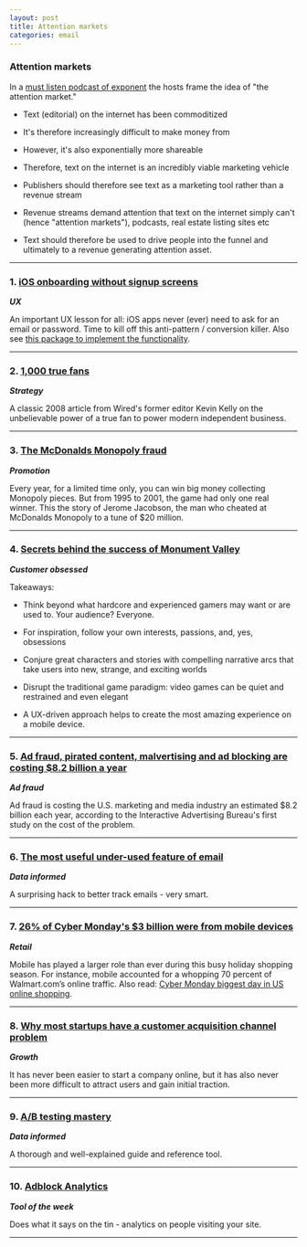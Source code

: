 ```yaml
---
layout: post
title: Attention markets
categories: email
---
```


### Attention markets

In a [must listen podcast of exponent][exponent] the hosts frame the idea of "the attention market."

* Text (editorial) on the internet has been commoditized

* It's therefore increasingly difficult to make money from

* However, it's also exponentially more shareable

* Therefore, text on the internet is an incredibly viable marketing vehicle

* Publishers should therefore see text as a marketing tool rather than a revenue stream

* Revenue streams demand attention that text on the internet simply can't (hence "attention markets"), podcasts, real estate listing sites etc

* Text should therefore be used to drive people into the funnel and ultimately to a revenue generating attention asset.

[exponent]:http://exponent.fm/episode-058-the-attention-market/

***

### 1. [iOS onboarding without signup screens][iosonboarding]
_<strong>UX</strong>_

An important UX lesson for all: iOS apps never (ever) need to ask for an email or password. Time to kill off this anti-pattern / conversion killer. Also see [this package to implement the functionality][package].

[package]:https://github.com/joshuakarjala/react-native-icloud-user-token

[iosonboarding]:https://medium.com/@skreutzb/ios-onboarding-without-signup-screens-cb7a76d01d6e#.4up2m84zf

***

### 2. [1,000 true fans][truefans]
_<strong>Strategy</strong>_

A classic 2008 article from Wired's former editor Kevin Kelly on the unbelievable power of a true fan to power modern independent business.

[truefans]:http://kk.org/thetechnium/1000-true-fans/

***

### 3. [The McDonalds Monopoly fraud][mcdsfraud]
_<strong>Promotion</strong>_

Every year, for a limited time only, you can win big money collecting Monopoly pieces. But from 1995 to 2001, the game had only one real winner. This the story of Jerome Jacobson, the man who cheated at McDonalds Monopoly to a tune of $20 million.

[mcdsfraud]:http://priceonomics.com/the-mcdonalds-monopoly-fraud/

***

### 4. [Secrets behind the success of Monument Valley][monumentv]
_<strong>Customer obsessed</strong>_

Takeaways:

* Think beyond what hardcore and experienced gamers may want or are used to. Your audience? Everyone.

* For inspiration, follow your own interests, passions, and, yes, obsessions

* Conjure great characters and stories with compelling narrative arcs that take users into new, strange, and exciting worlds

* Disrupt the traditional game paradigm: video games can be quiet and restrained and even elegant

* A UX-driven approach helps to create the most amazing experience on a mobile device.

[monumentv]:https://medium.com/@InVisionApp/secrets-behind-the-success-of-monument-valley-5742bed3e42b#.a42zb4l14

***

### 5. [Ad fraud, pirated content, malvertising and ad blocking are costing $8.2 billion a year][adfraud]
_<strong>Ad fraud</strong>_

Ad fraud is costing the U.S. marketing and media industry an estimated $8.2 billion each year, according to the Interactive Advertising Bureau's first study on the cost of the problem.

[adfraud]:http://adage.com/article/digital/iab-puts-8-2-billion-price-tag-ad-fraud-report/301545/

***

### 6. [The most useful under-used feature of email][emailhack]
_<strong>Data informed</strong>_

A surprising hack to better track emails - very smart.

[emailhack]:https://ses4j.github.io/2015/12/01/the-most-useful-under-used-feature-of-email/

***

### 7. [26% of Cyber Monday's $3 billion were from mobile devices][mobilesales]
_<strong>Retail</strong>_

Mobile has played a larger role than ever during this busy holiday shopping season. For instance, mobile accounted for a whopping 70 percent of Walmart.com’s online traffic. Also read: [Cyber Monday biggest day in US online shopping][cyberrj].

[cyberrj]:http://blog.custora.com/2015/12/cyber-monday-biggest-day-in-us-online-shopping-ever-holiday-weekend-sales-online-up-16-4-over-2014

[mobilesales]:http://techcrunch.com/2015/12/01/cyber-monday-beat-forecasts-with-a-record-3-07-billion-in-sales-26-from-mobile-devices

***

### 8. [Why most startups have a customer acquisition channel problem][custacquisition]
_<strong>Growth</strong>_

It has never been easier to start a company online, but it has also never been more difficult to attract users and gain initial traction.

[custacquisition]:https://medium.com/@basprass/why-most-startups-have-a-customer-acquisition-channel-problem-1dbabba3ea0a#.4p7avf4ns

***

### 9. [A/B testing mastery][abtest]
_<strong>Data informed</strong>_

A thorough and well-explained guide and reference tool.

[abtest]:http://conversionxl.com/ab-testing-guide/

***

### 10. [Adblock Analytics][adblock]
_<strong>Tool of the week</strong>_

Does what it says on the tin - analytics on people visiting your site.

[adblock]:https://www.adblockanalytics.com/

***
